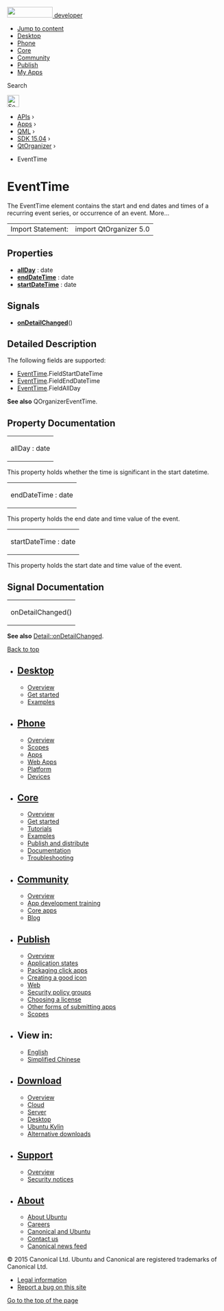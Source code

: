 <a href="https://developer.ubuntu.com/" class="logo-ubuntu"><img src="https://developer.ubuntu.com/assets/sites/ubuntu/latest/u/img/logos/logo-ubuntu-orange.svg" width="106" height="25" /> <span>developer</span></a>

-   [Jump to content](index.html#main-content)
-   [Desktop](https://developer.ubuntu.com/en/desktop/)
-   [Phone](https://developer.ubuntu.com/en/phone/)
-   [Core](https://developer.ubuntu.com/core)
-   [Community](https://developer.ubuntu.com/en/community/)
-   [Publish](https://developer.ubuntu.com/en/publish/)
-   [My Apps](https://myapps.developer.ubuntu.com/)

Search

<img src="https://developer.ubuntu.com/assets/sites/ubuntu/latest/u/img/search-white.svg" alt="Search" height="28" />

-   [APIs](../../../../index.html) ›
-   [Apps](../../../index.html) ›
-   [QML](../../index.html) ›
-   [SDK 15.04](../index.html) ›
-   [QtOrganizer](../QtOrganizer/index.html) ›

<!-- -->

-   EventTime

EventTime
=========

<span class="subtitle"></span>
The EventTime element contains the start and end dates and times of a recurring event series, or occurrence of an event. More...

|                   |                        |
|-------------------|------------------------|
| Import Statement: | import QtOrganizer 5.0 |

<span id="properties"></span>
Properties
----------

-   ****[allDay](index.html#allDay-prop)**** : date
-   ****[endDateTime](index.html#endDateTime-prop)**** : date
-   ****[startDateTime](index.html#startDateTime-prop)**** : date

<span id="signals"></span>
Signals
-------

-   ****[onDetailChanged](index.html#onDetailChanged-signal)****()

<span id="details"></span>
Detailed Description
--------------------

The following fields are supported:

-   [EventTime](index.html).FieldStartDateTime
-   [EventTime](index.html).FieldEndDateTime
-   [EventTime](index.html).FieldAllDay

**See also** QOrganizerEventTime.

Property Documentation
----------------------

<table>
<colgroup>
<col width="100%" />
</colgroup>
<tbody>
<tr class="odd">
<td><p><span id="allDay-prop"></span><span class="name">allDay</span> : <span class="type">date</span></p></td>
</tr>
</tbody>
</table>

This property holds whether the time is significant in the start datetime.

<table>
<colgroup>
<col width="100%" />
</colgroup>
<tbody>
<tr class="odd">
<td><p><span id="endDateTime-prop"></span><span class="name">endDateTime</span> : <span class="type">date</span></p></td>
</tr>
</tbody>
</table>

This property holds the end date and time value of the event.

<table>
<colgroup>
<col width="100%" />
</colgroup>
<tbody>
<tr class="odd">
<td><p><span id="startDateTime-prop"></span><span class="name">startDateTime</span> : <span class="type">date</span></p></td>
</tr>
</tbody>
</table>

This property holds the start date and time value of the event.

Signal Documentation
--------------------

<table>
<colgroup>
<col width="100%" />
</colgroup>
<tbody>
<tr class="odd">
<td><p><span id="onDetailChanged-signal"></span><span class="name">onDetailChanged</span>()</p></td>
</tr>
</tbody>
</table>

**See also** [Detail::onDetailChanged](../QtOrganizer.Detail/index.html#onDetailChanged-signal).

[Back to top](index.html#)

-   [Desktop](https://developer.ubuntu.com/en/desktop/)
    ---------------------------------------------------

    -   [Overview](https://developer.ubuntu.com/en/desktop/)
    -   [Get started](http://snapcraft.io/?utm_source=developer.ubuntu.com&utm_medium=devportal&utm_term=snaps%20snapcraft%20desktop&utm_content=menu&utm_campaign=duc_snappers)
    -   [Examples](https://github.com/ubuntu/snappy-playpen)

-   [Phone](https://developer.ubuntu.com/en/phone/)
    -----------------------------------------------

    -   [Overview](https://developer.ubuntu.com/en/phone/)
    -   [Scopes](https://developer.ubuntu.com/en/phone/scopes/)
    -   [Apps](https://developer.ubuntu.com/en/phone/apps/)
    -   [Web Apps](https://developer.ubuntu.com/en/phone/web/)
    -   [Platform](https://developer.ubuntu.com/en/phone/platform/)
    -   [Devices](https://developer.ubuntu.com/en/phone/devices/)

-   [Core](https://developer.ubuntu.com/core)
    -----------------------------------------

    -   [Overview](https://developer.ubuntu.com/core)
    -   [Get started](https://developer.ubuntu.com/core/get-started)
    -   [Tutorials](https://developer.ubuntu.com/core/tutorials)
    -   [Examples](https://developer.ubuntu.com/core/examples)
    -   [Publish and distribute](https://developer.ubuntu.com/core/publish-and-distribute)
    -   [Documentation](https://developer.ubuntu.com/core/documentation)
    -   [Troubleshooting](https://developer.ubuntu.com/core/troubleshooting)

-   [Community](https://developer.ubuntu.com/en/community/)
    -------------------------------------------------------

    -   [Overview](https://developer.ubuntu.com/en/community/)
    -   [App development training](https://developer.ubuntu.com/en/community/training/)
    -   [Core apps](https://developer.ubuntu.com/en/community/core-apps/)
    -   [Blog](https://developer.ubuntu.com/en/community/blog/)

-   [Publish](https://developer.ubuntu.com/en/publish/)
    ---------------------------------------------------

    -   [Overview](https://developer.ubuntu.com/en/publish/)
    -   [Application states](https://developer.ubuntu.com/en/publish/application-states/)
    -   [Packaging click apps](https://developer.ubuntu.com/en/publish/packaging-click-apps/)
    -   [Creating a good icon](https://developer.ubuntu.com/en/publish/creating-a-good-icon/)
    -   [Web](https://developer.ubuntu.com/en/publish/web/)
    -   [Security policy groups](https://developer.ubuntu.com/en/publish/security-policy-groups/)
    -   [Choosing a license](https://developer.ubuntu.com/en/publish/choosing-a-license/)
    -   [Other forms of submitting apps](https://developer.ubuntu.com/en/publish/other-forms-of-submitting-apps/)
    -   [Scopes](https://developer.ubuntu.com/en/publish/scopes/)

-   View in:
    --------

    -   [English](index.html "Change to language: English")
    -   [Simplified Chinese](index.html "Change to language: Simplified Chinese")

-   [Download](http://ubuntu.com/download/)
    ---------------------------------------

    -   [Overview](http://ubuntu.com/download)
    -   [Cloud](http://ubuntu.com/download/cloud)
    -   [Server](http://ubuntu.com/download/server)
    -   [Desktop](http://ubuntu.com/download/desktop)
    -   [Ubuntu Kylin](http://ubuntu.com/download/ubuntu-kylin)
    -   [Alternative downloads](http://ubuntu.com/download/alternative-downloads)

-   [Support](http://ubuntu.com/support/)
    -------------------------------------

    -   [Overview](http://ubuntu.com/support)
    -   [Security notices](http://www.ubuntu.com/usn/)

-   [About](http://ubuntu.com/about/)
    ---------------------------------

    -   [About Ubuntu](http://ubuntu.com/about/about-ubuntu)
    -   [Careers](http://www.canonical.com/careers)
    -   [Canonical and Ubuntu](http://ubuntu.com/about/canonical-and-ubuntu)
    -   [Contact us](http://ubuntu.com/about/contact-us)
    -   [Canonical news feed](http://insights.ubuntu.com/feed/)

© 2015 Canonical Ltd. Ubuntu and Canonical are registered trademarks of Canonical Ltd.

-   [Legal information](http://www.ubuntu.com/legal)
-   [Report a bug on this site](https://bugs.launchpad.net/developer-ubuntu-com/)

<span class="accessibility-aid">[Go to the top of the page](index.html#)</span>
